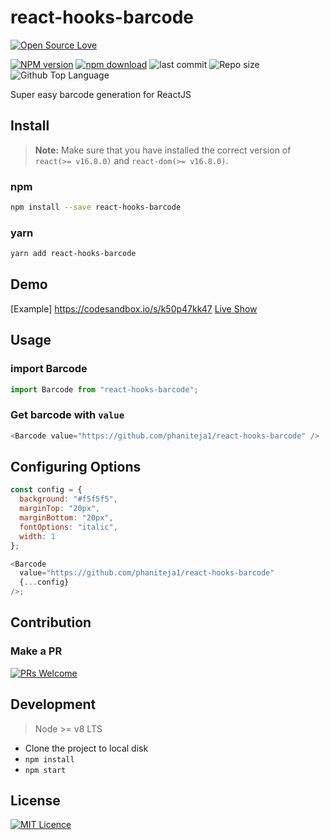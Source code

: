 # react-hooks-barcode

[![Open Source Love](https://badges.frapsoft.com/os/v2/open-source.svg?v=103)](https://github.com/ellerbrock/open-source-badges/)

[![NPM version][npm-image]][npm-url]
[![npm download][download-image]][download-url]
![last commit][last-commit-image]
![Repo size][repo-size-image]
![Github Top Language][language-image]

Super easy barcode generation for ReactJS

## Install

> **Note:** Make sure that you have installed the correct version of `react(>= v16.8.0)` and `react-dom(>= v16.8.0)`.

### npm

```bash
npm install --save react-hooks-barcode
```

### yarn

```bash
yarn add react-hooks-barcode
```

## Demo

[Example] https://codesandbox.io/s/k50p47kk47 [Live Show](https://k50p47kk47.codesandbox.io/)

## Usage

### import Barcode

```js
import Barcode from "react-hooks-barcode";
```

### Get barcode with `value`

```js
<Barcode value="https://github.com/phaniteja1/react-hooks-barcode" />
```

## Configuring Options

```js
const config = {
  background: "#f5f5f5",
  marginTop: "20px",
  marginBottom: "20px",
  fontOptions: "italic",
  width: 1
};

<Barcode
  value="https://github.com/phaniteja1/react-hooks-barcode"
  {...config}
/>;
```

## Contribution

### Make a PR

[![PRs Welcome](https://img.shields.io/badge/PRs-welcome-brightgreen.svg?style=flat-square)](https://github.com/phaniteja1/react-hooks-barcode)

## Development

> Node >= v8 LTS

- Clone the project to local disk
- `npm install`
- `npm start`

## License

[![MIT Licence](https://badges.frapsoft.com/os/mit/mit.svg?v=103)](https://opensource.org/licenses/mit-license.php)

[npm-image]: https://img.shields.io/npm/v/react-hooks-barcode.svg?style=flat-square
[npm-url]: https://npmjs.com/package/react-hooks-barcode
[download-image]: https://img.shields.io/npm/dm/react-hooks-barcode.svg?style=flat-square
[download-url]: https://npmjs.com/package/react-hooks-barcode
[language-image]: https://img.shields.io/github/languages/top/phaniteja1/react-hooks-barcode.svg?style=flat
[repo-size-image]: https://img.shields.io/github/repo-size/phaniteja1/react-hooks-barcode.svg?style=flat
[last-commit-image]: https://img.shields.io/github/last-commit/phaniteja1/react-hooks-barcode.svg?style=flat
